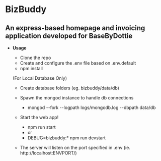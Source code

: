 # BizBuddy

## An express-based homepage and invoicing application developed for BaseByDottie

* **Usage**
  - Clone the repo
  - Create and configure the .env file based on .env.default
  - npm install

  (For Local Database Only)
  - Create database folders (eg. bizbuddy/data/db)
  - Spawn the mongod instance to handle db connections
    - mongod --fork --logpath logs/mongodb.log --dbpath data/db

  - Start the web app!
    - npm run start
    - or
    - DEBUG=bizbuddy:* npm run devstart

  - The server will listen on the port specified in .env (ie. http://localhost:ENVPORT/)
